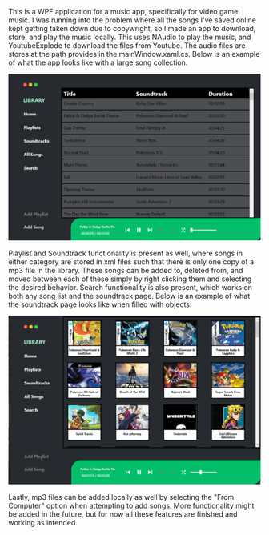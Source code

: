 This is a WPF application for a music app, specifically for video game music. I was running into the problem where all the songs I've saved online kept getting taken down due to copywright, so I made an app to download, store, and play the music locally. This uses NAudio to play the music, and YoutubeExplode to download the files from Youtube. The audio files are stores at the path provides in the mainWindow.xaml.cs. Below is an example of what the app looks like with a large song collection.

![Alt Text](https://raw.githubusercontent.com/GriffinHalloran/VGMPlayer/master/Song%20Collection.png)

Playlist and Soundtrack functionality is present as well, where songs in either category are stored in xml files such that there is only one copy of a mp3 file in the library. These songs can be added to, deleted from, and moved between each of these simply by right clicking them and selecting the desired behavior. Search functionality is also present, which works on both any song list and the soundtrack page. Below is an example of what the soundtrack page looks like when filled with objects.

![Alt Text](https://raw.githubusercontent.com/GriffinHalloran/VGMPlayer/master/Soundtrack%20Page.png)

Lastly, mp3 files can be added locally as well by selecting the "From Computer" option when attempting to add songs. More functionality might be added in the future, but for now all these features are finished and working as intended

